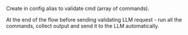 Create in config alias to validate cmd (array of commands).

At the end of the flow before sending validating LLM request - run all the commands, collect output and send it to the LLM automatically.
